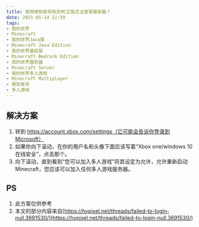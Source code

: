 ```yaml
---
title: 使用微软账号购买MC正版无法登录服务器？
date: 2021-05-14 22:59
tags:
- 我的世界
- Minecraft
- 我的世界Java版
- Minecraft Java Edition
- 我的世界基岩版
- Minecraft Bedrock Edition
- 我的世界服务器
- Minecraft Server
- 我的世界多人游戏
- Minecraft Multiplayer
- 微软账号
- 多人游戏
---
```


## 解决方案
1. 转到 https://account.xbox.com/settings（它可能会告诉你登录到Microsoft）
2. 如果你向下滚动，在你的用户名和头像下面应该写着“Xbox one/windows 10在线安全”，点击那个。
3. 向下滚动，直到看到“您可以加入多人游戏”将其设定为允许，允许重新启动Minecraft，您应该可以加入任何多人游戏服务器。

## PS
1. 此方案仅供参考
2. 本文的部分内容来自[https://hypixel.net/threads/failed-to-login-null.3691530/](https://hypixel.net/threads/failed-to-login-null.3691530/)

<script src="https://giscus.app/client.js"
        data-repo="XyzComments/blog.xyz8848.com"
        data-repo-id="R_kgDOHq8Hag"
        data-category="Comments"
        data-category-id="DIC_kwDOHq8Has4CQRHf"
        data-mapping="pathname"
        data-reactions-enabled="1"
        data-emit-metadata="0"
        data-input-position="top"
        data-theme="light"
        data-lang="zh-CN"
        crossorigin="anonymous"
        async>
</script>